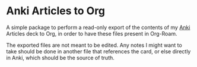 # Anki Articles to Org

A simple package to perform a read-only export of the contents of my
[Anki](https://apps.ankiweb.net/) Articles deck to Org, in order to have these
files present in Org-Roam.

The exported files are not meant to be edited. Any notes I might want to take
should be done in another file that references the card, or else directly in
Anki, which should be the source of truth.

